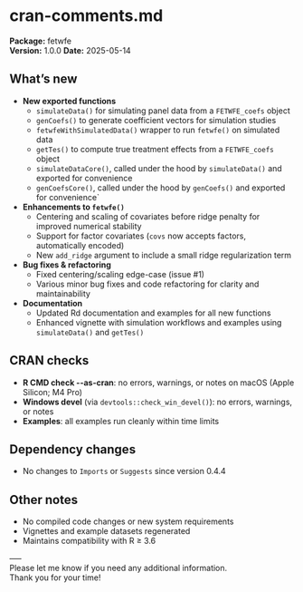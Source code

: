 # cran-comments.md

**Package:** fetwfe  
**Version:** 1.0.0 
**Date:** 2025-05-14

## What’s new

- **New exported functions**  
  - `simulateData()` for simulating panel data from a `FETWFE_coefs` object  
  - `genCoefs()` to generate coefficient vectors for simulation studies  
  - `fetwfeWithSimulatedData()` wrapper to run `fetwfe()` on simulated data  
  - `getTes()` to compute true treatment effects from a `FETWFE_coefs` object
  - `simulateDataCore()`, called under the hood by `simulateData()` and exported for convenience
  - `genCoefsCore()`, called under the hood by `genCoefs()` and exported for convenience`
- **Enhancements to `fetwfe()`**  
  - Centering and scaling of covariates before ridge penalty for improved numerical stability  
  - Support for factor covariates (`covs` now accepts factors, automatically encoded)  
  - New `add_ridge` argument to include a small ridge regularization term  
- **Bug fixes & refactoring**  
  - Fixed centering/scaling edge-case (issue #1)  
  - Various minor bug fixes and code refactoring for clarity and maintainability  
- **Documentation**  
  - Updated Rd documentation and examples for all new functions  
  - Enhanced vignette with simulation workflows and examples using `simulateData()` and `getTes()`

## CRAN checks

- **R CMD check --as-cran**: no errors, warnings, or notes on macOS (Apple Silicon; M4 Pro)
- **Windows devel** (via `devtools::check_win_devel()`): no errors, warnings, or notes
- **Examples**: all examples run cleanly within time limits

## Dependency changes

- No changes to `Imports` or `Suggests` since version 0.4.4

## Other notes

- No compiled code changes or new system requirements  
- Vignettes and example datasets regenerated  
- Maintains compatibility with R ≥ 3.6

–––  
Please let me know if you need any additional information.  
Thank you for your time!